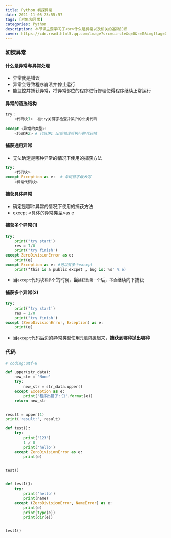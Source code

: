 ```yaml
---
title: Python 初探异常
date: 2021-11-05 23:55:57
tags: [对象和异常]
categories: Python
description: 本节课主要学习了<br>什么是异常以及相关的基础知识
cover: https://cdn.read.html5.qq.com/image?src=circle&q=0&r=0&imgflag=0&cdn_cache=1800&w=0&h=0&imageUrl=https://learnonly-7.oss-cn-qingdao.aliyuncs.com/2021-10-28/2.jpg
---
```


### 初探异常

#### 什么是异常与异常处理

- 异常就是错误
- 异常会导致程序崩溃并停止运行
- 能监控并捕获异常，将异常部位的程序进行修理使得程序继续正常运行

#### 异常的语法结构

```python
try：
	<代码块1>  被try关键字检查并保护的业务代码
	
except <异常的类型>:
    <代码块2> # 代码块1 出现错误后执行的代码块
```

#### 捕获通用异常

- 无法确定是哪种异常的情况下使用的捕获方法

```python
try:
    <代码块>
except Exception as e:  # 单词首字母大写
    <异常代码块>
```

#### 捕获具体异常

- 确定是哪种异常的情况下使用的捕获方法
- except  <具体的异常类型>as e

#### 捕获多个异常(1)

```python
try:
    print('try start')
    res = 1/0
    print('try finish')
except ZeroDivisionError as e:
    print(e)
except Exception as e: #可以有多个except
    print(‘this is a public excpet , bug is: %s' % e)
```

- 当`except`代码块`有多个`的时候，**当**`捕获到第一个`后，`不会`继续向下捕获

#### 捕获多个异常(2)

```python
try:
    print('try start')
    res = 1/0
    print('try finish')
except (ZeroDivisionError, Exception) as e:
    print(e)
```

- 当`except`代码后边的异常类型使用`元组`包裹起来，**捕获到哪种抛出哪种**

### 代码

```python
# coding:utf-8

def upper(str_data):
    new_str = 'None'
    try:
        new_str = str_data.upper()
    except Exception as e:
        print('程序出错了:{}'.format(e))
    return new_str


result = upper(1)
print('result:', result)

def test():
    try:
        print('123')
        1 / 0
        print('hello')
    except ZeroDivisionError as e:
        print(e)


test()


def test1():
    try:
        print('hello')
        print(name)
    except (ZeroDivisionError, NameError) as e:
        print(e)
        print(type(e))
        print(dir(e))


test1()

```
